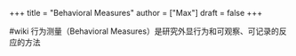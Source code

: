 +++
title = "Behavioral Measures"
author = ["Max"]
draft = false
+++

\#wiki
行为测量（Behavioral Measures）是研究外显行为和可观察、可记录的反应的方法
